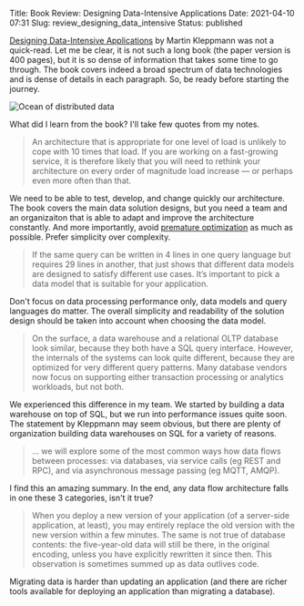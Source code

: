 Title: Book Review: Designing Data-Intensive Applications
Date: 2021-04-10 07:31
Slug: review_designing_data_intensive
Status: published

[Designing Data-Intensive Applications](https://dataintensive.net/) by Martin Kleppmann was not a quick-read. Let me be clear, it is not such a long book (the paper version is 400 pages), but it is so dense of information that takes some time to go through. The book covers indeed a broad spectrum of data technologies and is dense of details in each paragraph. So, be ready before starting the journey.

![Ocean of distributed data]({static}/images/data_map.jpg)

What did I learn from the book? I'll take few quotes from my notes.

> An architecture that is appropriate for one level of load is unlikely to cope with 10 times that load. If you are working on a fast-growing service, it is therefore likely that you will need to rethink your architecture on every order of magnitude load increase — or perhaps even more often than that.

We need to be able to test, develop, and change quickly our architecture. The book covers the main data solution designs, but you need a team and an organizaiton that is able to adapt and improve the architecture constantly. And more importantly, avoid [premature optimization](http://wiki.c2.com/?PrematureOptimization) as much as possible. Prefer simplicity over complexity.

> If the same query can be written in 4 lines in one query language but requires 29 lines in another, that just shows that different data models are designed to satisfy different use cases. It’s important to pick a data model that is suitable for your application.

Don't focus on data processing performance only, data models and query languages do matter. The overall simplicity and readability of the solution design should be taken into account when choosing the data model.

> On the surface, a data warehouse and a relational OLTP database look similar, because they both have a SQL query interface. However, the internals of the systems can look quite different, because they are optimized for very different query patterns. Many database vendors now focus on supporting either transaction processing or analytics workloads, but not both.

We experienced this difference in my team. We started by building a data warehouse on top of SQL, but we run into performance issues quite soon. The statement by Kleppmann may seem obvious, but there are plenty of organization building data warehouses on SQL for a variety of reasons.

> ... we will explore some of the most common ways how data flows between processes: via databases,  via service calls (eg REST and RPC), and via asynchronous message passing (eg MQTT, AMQP).

I find this an amazing summary. In the end, any data flow architecture falls in one these 3 categories, isn't it true?

> When you deploy a new version of your application (of a server-side application, at least), you may entirely replace the old version with the new version within a few minutes. The same is not true of database contents: the five-year-old data will still be there, in the original encoding, unless you have explicitly rewritten it since then. This observation is sometimes summed up as data outlives code.

Migrating data is harder than updating an application (and there are richer tools available for deploying an application than migrating a database).
